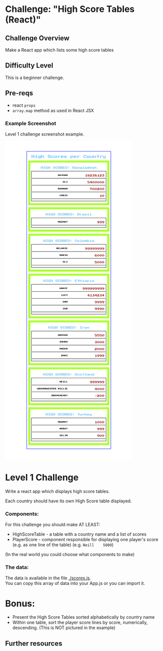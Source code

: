 # Challenge: "High Score Tables (React)"

## Challenge Overview

Make a React app which lists some high score tables

## Difficulty Level

This is a beginner challenge.

## Pre-reqs

* react `props`
* `array.map` method as used in React JSX

### Example Screenshot

Level 1 challenge screenshot example.

![Example Screenshot](./example-screenshots/react-high-score-tables-example-layout.png)


# Level 1 Challenge

Write a react app which displays high score tables.

Each country should have its own High Score table displayed.

### Components:

For this challenge you should make AT LEAST:

* HighScoreTable - a table with a country name and a list of scores
* PlayerScore - component responsible for displaying one player's score (e.g. as one line of the table) (e.g. `Neill    5000`)

(In the real world you could choose what components to make)

### The data:

The data is available in the file [./scores.js](./scores.js).  
You can copy this array of data into your App.js or you can import it.


# Bonus:

* Present the High Score Tables sorted alphabetically by country name
* Within one table, sort the player score lines by score, numerically, descending.  (This is NOT pictured in the example)

## Further resources
